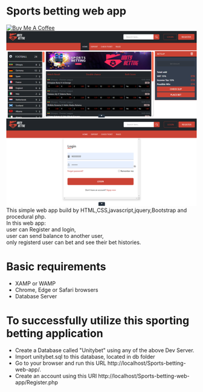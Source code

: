 <h1> Sports betting web app </h1>
<a href="https://www.buymeacoffee.com/mullerx" target="_blank"><img src="https://cdn.buymeacoffee.com/buttons/v2/default-blue.png" alt="Buy Me A Coffee" style="height: 60px !important;width: 217px !important;" ></a>
<img src="img/pic1.png" alt="site Image"/>
<img src="img/pic2.png" alt="site Image"/>
This simple web app build by HTML,CSS,javascript,jquery,Bootstrap and procedural php.<br>
In this web app: <br>
      user can Register and login,<br>
      user can send balance to another user,<br>
      only registerd user can bet and see their bet histories.<br>

<h1>Basic requirements</h1>
<ul>
<li>XAMP or WAMP</li>
<li>Chrome, Edge or Safari browsers</li>
<li>Database Server</li>
</ul>


<h1>To successfully utilize this sporting betting application</h1>
<ul>
<li>Create a Database called "Unitybet" using any of the above Dev Server. </li>
<li>Import unitybet.sql to this database, located in db folder </li>
<li>Go to your browser and run this URL http://localhost/Sports-betting-web-app/. </li>
<li>Create an account using this URl http://localhost/Sports-betting-web-app/Register.php </li>

</ul>
